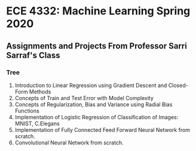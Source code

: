 # ECE 4332: Machine Learning Spring 2020

## Assignments and Projects From Professor Sarri Sarraf's Class

### Tree
1. Introduction to Linear Regression using Gradient Descent and Closed-Form Methods
2. Concepts of Train and Test Error with Model Complexity 
3. Concepts of Regularization, Bias and Variance using Radial Bias Functions
4. Implementation of Logistic Regression of Classification of Images: MNIST, C.Elegans
5. Implementation of Fully Connected Feed Forward Neural Network from scratch.
6. Convolutional Neural Network from scratch.